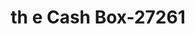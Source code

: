 ---
f_zip-code: 67801
f_state-code: KS
title: th e Cash Box-27261
f_phone: 620-408-9006
f_city-only: Dodge City
f_address: 703 S 14th Ave Dodge City
f_location-unique-id: '27261'
slug: th-e-cash-box-27261
updated-on: '2024-05-30T13:46:58.046Z'
created-on: '2024-05-30T13:36:59.803Z'
published-on: '2024-05-30T13:54:32.469Z'
f_city-state: cms/city/dodge-city-ks.md
f_company: cms/company/th-e-cash-box.md
f_state: cms/state/kansas.md
layout: '[payday-loan].html'
tags: payday-loan
---